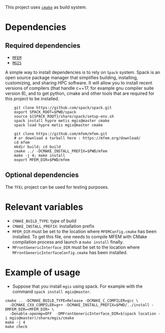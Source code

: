 This project uses [`cmake`](https://cmake.org/) as build system.

# Dependencies

## Required dependencies

- [`MFEM`](https://mfem.org/)
- [`MGIS`](https://github.com/thelfer/MFrontGenericInterfaceSupport)

A simple way to install dependencies is to rely on `Spack` system. 
Spack is an open source package manager that simplifies building, installing, customizing, and sharing HPC software.
It will allow you to install recent versions of compilers (that handle c++17, for example gnu compiler suite version 8),
and to get python, cmake and other tools that are required for this project to be installed.

~~~~{.bash}
    git clone https://github.com/spack/spack.git
    export SPACK_ROOT=$PWD/spack
    source ${SPACK_ROOT}/share/spack/setup-env.sh
    spack install hypre metis mgis@master cmake
    spack load hypre metis mgis@master cmake

    git clone https://github.com/mfem/mfem.git
    # or download a tarball here : https://mfem.org/download/
    cd mfem
    mkdir build; cd build
    cmake ../ -DCMAKE_INSTALL_PREFIX=$PWD/mfem
    make -j 4; make install
    export MFEM_DIR=$PWD/mfem
~~~~

## Optional dependencies

The `TFEL` project can be used for testing purposes.

# Relevant variables

- `CMAKE_BUILD_TYPE`: type of build
- `CMAKE_INSTALL_PREFIX`: installation prefix
- `MFEM_DIR` must be set to the location where `MFEMConfig.cmake` has
  been installed. To get this file, one needs to compile MFEM with CMake
  compilation process and launch a `make install` finally.
- `MFrontGenericInterface_DIR` must be set to the location where
  `MFrontGenericInterfaceConfig.cmake` has been installed.

# Example of usage

- Suppose that you install `mgis` using spack. For example with the command `spack install mgis@master`.
~~~~{.bash}
cmake .. -DCMAKE_BUILD_TYPE=Release -DCMAKE_C_COMPILER=gcc \
  -DCMAKE_CXX_COMPILER=g++ -DCMAKE_INSTALL_PREFIX=$PWD/../install -DMFEM_DIR=<MFEM_DIR> \
  -Denable-openmp=OFF  -DMFrontGenericInterface_DIR=$(spack location -i mgis@master)/share/mgis/cmake
make -j 4
make check
~~~~